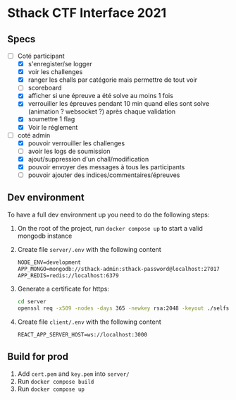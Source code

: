 # Sthack CTF Interface 2021

## Specs

- [ ] Coté participant
  - [x] s'enregister/se logger
  - [x] voir les challenges
  - [x] ranger les challs par catégorie mais permettre de tout voir
  - [ ] scoreboard
  - [x] afficher si une épreuve a été solve au moins 1 fois
  - [x] verrouiller les épreuves pendant 10 min quand elles sont solve (animation ? websocket ?) après chaque validation
  - [x] soumettre 1 flag
  - [x] Voir le réglement
- [ ] coté admin
  - [x] pouvoir verrouiller les challenges
  - [ ] avoir les logs de soumission
  - [x] ajout/suppression d'un chall/modification
  - [x] pouvoir envoyer des messages à tous les participants
  - [ ] pouvoir ajouter des indices/commentaires/épreuves

## Dev environment

To have a full dev environment up you need to do the following steps:

1. On the root of the project, run `docker compose up` to start a valid mongodb instance
2. Create file `server/.env` with the following content

    ```txt
    NODE_ENV=development
    APP_MONGO=mongodb://sthack-admin:sthack-password@localhost:27017
    APP_REDIS=redis://localhost:6379
    ```

3. Generate a certificate for https:

    ```bash
    cd server
    openssl req -x509 -nodes -days 365 -newkey rsa:2048 -keyout ./selfsigned.key -out selfsigned.crt
    ```

4. Create file `client/.env` with the following content

    ```txt
    REACT_APP_SERVER_HOST=ws://localhost:3000
    ```

## Build for prod

1. Add `cert.pem` and `key.pem` into `server/`
2. Run `docker compose build`
3. Run `docker compose up`
